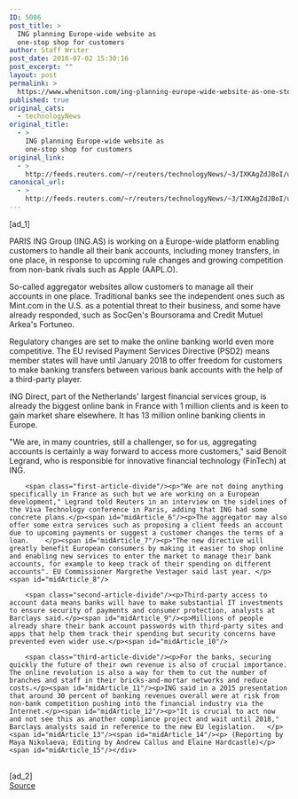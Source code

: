 ```yaml
---
ID: 5086
post_title: >
  ING planning Europe-wide website as
  one-stop shop for customers
author: Staff Writer
post_date: 2016-07-02 15:30:16
post_excerpt: ""
layout: post
permalink: >
  https://www.whenitson.com/ing-planning-europe-wide-website-as-one-stop-shop-for-customers/
published: true
original_cats:
  - technologyNews
original_title:
  - >
    ING planning Europe-wide website as
    one-stop shop for customers
original_link:
  - >
    http://feeds.reuters.com/~r/reuters/technologyNews/~3/IXKAgZdJBoI/us-ing-aggregator-idUSKCN0ZH4VS
canonical_url:
  - >
    http://feeds.reuters.com/~r/reuters/technologyNews/~3/IXKAgZdJBoI/us-ing-aggregator-idUSKCN0ZH4VS
---
```

 [ad_1]
<br><div id="articleText">
<span id="midArticle_start"/>

<span id="midArticle_0"/><span class="focusParagraph" readability="7"><p><span class="articleLocation">PARIS</span> ING Group (<span id="symbol_ING.AS_0">ING.AS</span>) is working on a Europe-wide platform enabling customers to handle all their bank accounts, including money transfers, in one place, in response to upcoming rule changes and growing competition from non-bank rivals such as Apple (<span id="symbol_AAPL.O_1">AAPL.O</span>).</p></span><span id="midArticle_1"/><p>So-called aggregator websites allow customers to manage all their accounts in one place. Traditional banks see the independent ones such as Mint.com in the U.S. as a potential threat to their business, and some have already responded, such as SocGen's Boursorama and Credit Mutuel Arkea's Fortuneo.</p><span id="midArticle_2"/><p>Regulatory changes are set to make the online banking world even more competitive. The EU revised Payment Services Directive (PSD2) means member states will have until January 2018 to offer freedom for customers to make banking transfers between various bank accounts with the help of a third-party player.</p><span id="midArticle_3"/><p>ING Direct, part of the Netherlands' largest financial services group, is already the biggest online bank in France with 1 million clients and is keen to gain market share elsewhere. It has 13 million online banking clients in Europe.</p><span id="midArticle_4"/><p>"We are, in many countries, still a challenger, so for us, aggregating accounts is certainly a way forward to access more customers," said Benoit Legrand, who is responsible for innovative financial technology (FinTech) at ING.</p><span id="midArticle_5"/>
        
        <span class="first-article-divide"/><p>"We are not doing anything specifically in France as such but we are working on a European development," Legrand told Reuters in an interview on the sidelines of the Viva Technology conference in Paris, adding that ING had some concrete plans.</p><span id="midArticle_6"/><p>The aggregator may also offer some extra services such as proposing a client feeds an account due to upcoming payments or suggest a customer changes the terms of a loan.    </p><span id="midArticle_7"/><p>"The new directive will greatly benefit European consumers by making it easier to shop online and enabling new services to enter the market to manage their bank accounts, for example to keep track of their spending on different accounts". EU Commissioner Margrethe Vestager said last year. </p><span id="midArticle_8"/>
        
        <span class="second-article-divide"/><p>Third-party access to account data means banks will have to make substantial IT investments to ensure security of payments and consumer protection, analysts at Barclays said.</p><span id="midArticle_9"/><p>Millions of people already share their bank account passwords with third-party sites and apps that help them track their spending but security concerns have prevented even wider use.</p><span id="midArticle_10"/>
        
        <span class="third-article-divide"/><p>For the banks, securing quickly the future of their own revenue is also of crucial importance. The online revolution is also a way for them to cut the number of branches and staff in their bricks-and-mortar networks and reduce costs.</p><span id="midArticle_11"/><p>ING said in a 2015 presentation that around 30 percent of banking revenues overall were at risk from non-bank competition pushing into the financial industry via the Internet.</p><span id="midArticle_12"/><p>"It is crucial to act now and not see this as another compliance project and wait until 2018," Barclays analysts said in reference to the new EU legislation.   </p><span id="midArticle_13"/><span id="midArticle_14"/><p> (Reporting by Maya Nikolaeva; Editing by Andrew Callus and Elaine Hardcastle)</p><span id="midArticle_15"/></div>
<br>[ad_2]
<br><a href="http://feeds.reuters.com/~r/reuters/technologyNews/~3/IXKAgZdJBoI/us-ing-aggregator-idUSKCN0ZH4VS">Source </a>